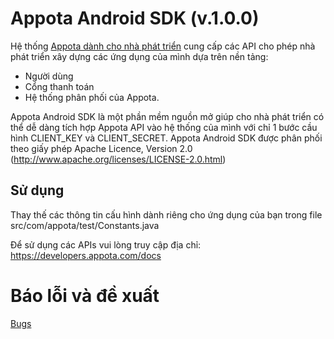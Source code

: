 Appota Android SDK (v.1.0.0)
==========================

Hệ thống [Appota dành cho nhà phát triển](https://developers.appota.com/) cung cấp các API cho phép nhà phát triển xây dựng các ứng dụng của mình dựa trên nền tảng:
- Người dùng
- Cổng thanh toán
- Hệ thống phân phối
của Appota.

Appota Android SDK là một phần mềm nguồn mở giúp cho nhà phát triển có thể dễ dàng tích hợp Appota API vào hệ thống của mình với chỉ 1 bước cầu hình CLIENT_KEY và CLIENT_SECRET.
Appota Android SDK được phân phối theo giấy phép Apache Licence, Version 2.0 (http://www.apache.org/licenses/LICENSE-2.0.html)


Sử dụng 
-------
Thay thế các thông tin cấu hình dành riêng cho ứng dụng của bạn trong file  src/com/appota/test/Constants.java

Để sử dụng các APIs vui lòng truy cập địa chỉ: https://developers.appota.com/docs


Báo lỗi và đề xuất
==================
[Bugs](https://developers.appota.com/bugs)

